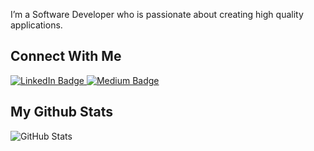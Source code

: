 I’m a Software Developer who is passionate about creating high quality applications.

## Connect With Me
<div id="badges">
    <a href="https://www.linkedin.com/in/emre-deniz1/">
      <img src="https://img.shields.io/badge/LinkedIn-blue?style=for-the-badge&logo=linkedin&logoColor=white" alt="LinkedIn Badge"/>
    </a>
    <a href="https://medium.com/@emre.deniz">
      <img src="https://img.shields.io/badge/Medium-12100E?style=for-the-badge&logo=medium&logoColor=white" alt="Medium Badge"/>
    </a>
</div>

## My Github Stats
![GitHub Stats](https://github-readme-stats.vercel.app/api?username=EmreDenizz&count_private=true&show_icons=true&theme=radical&hide_rank=false)
